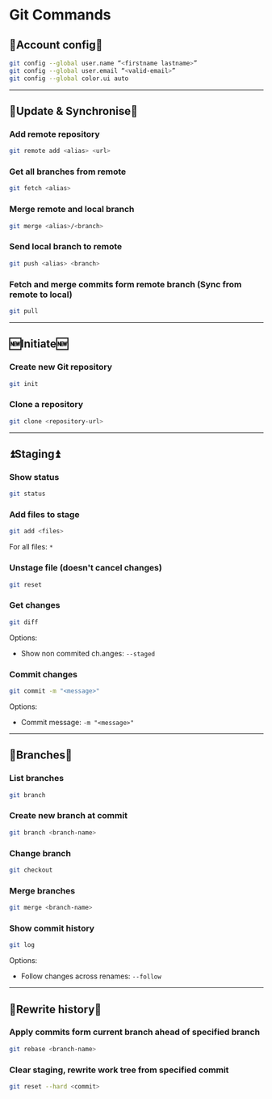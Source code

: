 # Git Commands

## 👤Account config👤

```bash
git config --global user.name “<firstname lastname>”
git config --global user.email “<valid-email>”
git config --global color.ui auto
```

---

## 🔄Update & Synchronise🔄

### Add remote repository

```bash
git remote add <alias> <url>
```

### Get all branches from remote

```bash
git fetch <alias>
```

### Merge remote and local branch

```bash
git merge <alias>/<branch>
```

### Send local branch to remote

```bash
git push <alias> <branch>
```

### Fetch and merge commits form remote branch (Sync from remote to local)

```bash
git pull
```

---

## 🆕Initiate🆕

### Create new Git repository

```bash
git init
```

### Clone a repository

```bash
git clone <repository-url>
```

---

## ⏫Staging⏫

### Show status

```bash
git status
```

### Add files to stage

```bash
git add <files>
```

For all files: ``*``

### Unstage file (doesn't cancel changes)

```bash
git reset
```

### Get changes

```bash
git diff
```

Options:

- Show non commited ch.anges: ``--staged``

### Commit changes

```bash
git commit -m "<message>"
```

Options:

- Commit message: ``-m "<message>"``

---

## 🔀Branches🔀

### List branches

```bash
git branch
```

### Create new branch at commit

```bash
git branch <branch-name>
```

### Change branch

```bash
git checkout
```

### Merge branches

```bash
git merge <branch-name>
```

### Show commit history

```bash
git log
```

Options:

- Follow changes across renames: ``--follow``

---

## 📜Rewrite history📜

### Apply commits form current branch ahead of specified branch

```bash
git rebase <branch-name>
```

### Clear staging, rewrite work tree from specified commit

```bash
git reset --hard <commit>
```
